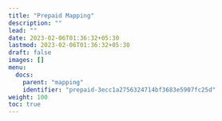 ```yaml
---
title: "Prepaid Mapping"
description: ""
lead: ""
date: 2023-02-06T01:36:32+05:30
lastmod: 2023-02-06T01:36:32+05:30
draft: false
images: []
menu:
  docs:
    parent: "mapping"
    identifier: "prepaid-3ecc1a2756324714bf3683e5907fc25d"
weight: 100
toc: true
---
```

